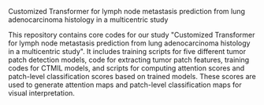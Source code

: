 
Customized Transformer for lymph node metastasis prediction from lung adenocarcinoma histology in a multicentric study

This repository contains core codes for our study "Customized Transformer for lymph node metastasis prediction from lung adenocarcinoma histology in a multicentric study". It includes training scripts for five different tumor patch detection models, code for extracting tumor patch features, training codes for CTMIL models, and scripts for computing attention scores and patch-level classification scores based on trained models. These scores are used to generate attention maps and patch-level classification maps for visual interpretation.
